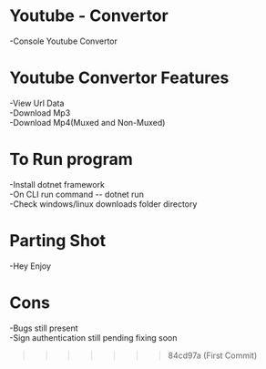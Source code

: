 # Youtube - Convertor
-Console Youtube Convertor

# Youtube Convertor Features
-View Url Data  
-Download Mp3  
-Download Mp4(Muxed and Non-Muxed)  


# To Run program  
-Install dotnet framework   
-On CLI run command -- dotnet run  
-Check windows/linux downloads folder directory  



# Parting Shot  
-Hey Enjoy

# Cons  
-Bugs still present  
-Sign authentication still pending fixing soon

>>>>>>> 84cd97a (First Commit)
